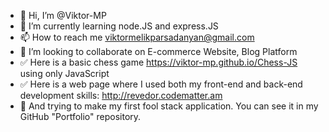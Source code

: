 - 👋 Hi, I’m @Viktor-MP
- 🌱 I’m currently learning node.JS and express.JS
- 📫 How to reach me viktormelikparsadanyan@gmail.com
- 💞️ I’m looking to collaborate on E-commerce Website, Blog Platform
- ✅ Here is a basic chess game https://viktor-mp.github.io/Chess-JS using only JavaScript
- ✅ Here is a web page where I used both my front-end and back-end development skills: http://revedor.codematter.am
- 👀 And trying to make my first fool stack application. You can see it in my GitHub "Portfolio" repository.

<!---
Viktor-MP/Viktor-MP is a ✨ special ✨ repository because its `README.md` (this file) appears on your GitHub profile.
You can click the Preview link to take a look at your changes.
--->
